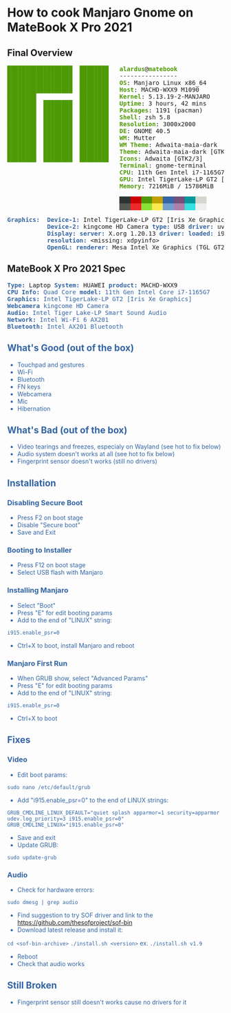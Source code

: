 # How to cook Manjaro Gnome on MateBook X Pro 2021 

## Final Overview
<pre><font color="#4E9A06"><b>██████████████████  ████████</b></font>   <font color="#4E9A06"><b>alardus</b></font>@<font color="#4E9A06"><b>matebook</b></font> 
<font color="#4E9A06"><b>██████████████████  ████████</b></font>   ---------------- 
<font color="#4E9A06"><b>██████████████████  ████████</b></font>   <font color="#4E9A06"><b>OS</b></font>: Manjaro Linux x86_64 
<font color="#4E9A06"><b>██████████████████  ████████</b></font>   <font color="#4E9A06"><b>Host</b></font>: MACHD-WXX9 M1090 
<font color="#4E9A06"><b>████████            ████████</b></font>   <font color="#4E9A06"><b>Kernel</b></font>: 5.13.19-2-MANJARO 
<font color="#4E9A06"><b>████████  ████████  ████████</b></font>   <font color="#4E9A06"><b>Uptime</b></font>: 3 hours, 42 mins 
<font color="#4E9A06"><b>████████  ████████  ████████</b></font>   <font color="#4E9A06"><b>Packages</b></font>: 1191 (pacman) 
<font color="#4E9A06"><b>████████  ████████  ████████</b></font>   <font color="#4E9A06"><b>Shell</b></font>: zsh 5.8 
<font color="#4E9A06"><b>████████  ████████  ████████</b></font>   <font color="#4E9A06"><b>Resolution</b></font>: 3000x2000 
<font color="#4E9A06"><b>████████  ████████  ████████</b></font>   <font color="#4E9A06"><b>DE</b></font>: GNOME 40.5 
<font color="#4E9A06"><b>████████  ████████  ████████</b></font>   <font color="#4E9A06"><b>WM</b></font>: Mutter 
<font color="#4E9A06"><b>████████  ████████  ████████</b></font>   <font color="#4E9A06"><b>WM Theme</b></font>: Adwaita-maia-dark 
<font color="#4E9A06"><b>████████  ████████  ████████</b></font>   <font color="#4E9A06"><b>Theme</b></font>: Adwaita-maia-dark [GTK2/3] 
<font color="#4E9A06"><b>████████  ████████  ████████</b></font>   <font color="#4E9A06"><b>Icons</b></font>: Adwaita [GTK2/3] 
                               <font color="#4E9A06"><b>Terminal</b></font>: gnome-terminal 
                               <font color="#4E9A06"><b>CPU</b></font>: 11th Gen Intel i7-1165G7 (8) @ 4.700GHz 
                               <font color="#4E9A06"><b>GPU</b></font>: Intel TigerLake-LP GT2 [Iris Xe Graphics] 
                               <font color="#4E9A06"><b>Memory</b></font>: 7216MiB / 15786MiB 

                               <span style="background-color:#2E3436"><font color="#2E3436">   </font></span><span style="background-color:#CC0000"><font color="#CC0000">   </font></span><span style="background-color:#4E9A06"><font color="#4E9A06">   </font></span><span style="background-color:#C4A000"><font color="#C4A000">   </font></span><span style="background-color:#3465A4"><font color="#3465A4">   </font></span><span style="background-color:#75507B"><font color="#75507B">   </font></span><span style="background-color:#06989A"><font color="#06989A">   </font></span><span style="background-color:#D3D7CF"><font color="#D3D7CF">   </font></span>
                               <span style="background-color:#555753"><font color="#555753">   </font></span><span style="background-color:#EF2929"><font color="#EF2929">   </font></span><span style="background-color:#8AE234"><font color="#8AE234">   </font></span><span style="background-color:#FCE94F"><font color="#FCE94F">   </font></span><span style="background-color:#729FCF"><font color="#729FCF">   </font></span><span style="background-color:#AD7FA8"><font color="#AD7FA8">   </font></span><span style="background-color:#34E2E2"><font color="#34E2E2">   </font></span><span style="background-color:#EEEEEC"><font color="#EEEEEC">   </font></span>
</pre>

<pre>
<font color="#3465A4"><b>Graphics:  Device-1:</b></font> Intel TigerLake-LP GT2 [Iris Xe Graphics] <font color="#3465A4"><b>driver:</b></font> i915 <font color="#3465A4"><b>v:</b></font> kernel
           <font color="#3465A4"><b>Device-2:</b></font> kingcome HD Camera <font color="#3465A4"><b>type:</b></font> USB <font color="#3465A4"><b>driver:</b></font> uvcvideo
           <font color="#3465A4"><b>Display:</b></font> <font color="#3465A4"><b>server:</b></font> X.org 1.20.13 <font color="#3465A4"><b>driver:</b></font> <font color="#3465A4"><b>loaded:</b></font> i915 <font color="#3465A4"><b>note:</b></font> n/a (using device driver)
           <font color="#3465A4"><b>resolution:</b></font> &lt;missing: xdpyinfo&gt;
           <font color="#3465A4"><b>OpenGL:</b></font> <font color="#3465A4"><b>renderer:</b></font> Mesa Intel Xe Graphics (TGL GT2) <font color="#3465A4"><b>v:</b></font> 4.6 Mesa 21.2.3
</pre>

## MateBook X Pro 2021 Spec
<pre>
<font color="#3465A4"><b>Type:</b></font> Laptop <font color="#3465A4"><b>System:</b></font> HUAWEI <font color="#3465A4"><b>product:</b></font> MACHD-WXX9
<font color="#3465A4"><b>CPU</b> <font color="#3465A4"><b>Info:</b></font> Quad Core <font color="#3465A4"><b>model:</b></font> 11th Gen Intel Core i7-1165G7
<font color="#3465A4"><b>Graphics:</b></font> Intel TigerLake-LP GT2 [Iris Xe Graphics]
<font color="#3465A4"><b>Webcamera</b></font> kingcome HD Camera
<font color="#3465A4"><b>Audio:</b></font> Intel Tiger Lake-LP Smart Sound Audio
<font color="#3465A4"><b>Network:</b></font> Intel Wi-Fi 6 AX201
<font color="#3465A4"><b>Bluetooth:</b></font> Intel AX201 Bluetooth
</pre>

## What's Good (out of the box)
- Touchpad and gestures
- Wi-Fi
- Bluetooth
- FN keys
- Webcamera
- Mic
- Hibernation

## What's Bad (out of the box)
- Video tearings and freezes, especialy on Wayland (see hot to fix below)
- Audio system doesn't works at all (see hot to fix below)
- Fingerprint sensor doesn't works (still no drivers)

## Installation
### Disabling Secure Boot
- Press F2 on boot stage
- Disable "Secure boot"
- Save and Exit

### Booting to Installer
- Press F12 on boot stage
- Select USB flash with Manjaro

### Installing Manjaro
- Select "Boot"
- Press "E" for edit booting params
- Add to the end of "LINUX" string:

`i915.enable_psr=0`

- Ctrl+X to boot, install Manjaro and reboot

### Manjaro First Run
- When GRUB show, select "Advanced Params"
- Press "E" for edit booting params
- Add to the end of "LINUX" string:

`i915.enable_psr=0`

- Ctrl+X to boot

## Fixes
### Video
- Edit boot params:

`sudo nano /etc/default/grub`

- Add "i915.enable_psr=0" to the end of LINUX strings:

`GRUB_CMDLINE_LINUX_DEFAULT="quiet splash apparmor=1 security=apparmor udev.log_priority=3 i915.enable_psr=0"
 GRUB_CMDLINE_LINUX="i915.enable_psr=0"`

- Save and exit
- Update GRUB:

`sudo update-grub`

### Audio
- Check for hardware errors:

`sudo dmesg | grep audio`

- Find suggestion to try SOF driver and link to the https://github.com/thesofproject/sof-bin
- Download latest release and install it:

`cd <sof-bin-archive>`
`./install.sh <version>` ex. `./install.sh v1.9` 

- Reboot 
- Check that audio works

## Still Broken
- Fingerprint sensor still doesn't works cause no drivers for it
